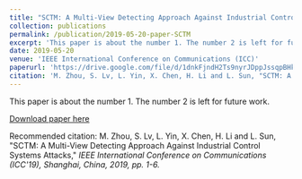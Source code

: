```yaml
---
title: "SCTM: A Multi-View Detecting Approach Against Industrial Control Systems Attacks"
collection: publications
permalink: /publication/2019-05-20-paper-SCTM
excerpt: 'This paper is about the number 1. The number 2 is left for future work.'
date: 2019-05-20
venue: 'IEEE International Conference on Communications (ICC)'
paperurl: 'https://drive.google.com/file/d/1dnkFjndH2Ts9nyrJDppJssqpBHk1yqPm/view'
citation: 'M. Zhou, S. Lv, L. Yin, X. Chen, H. Li and L. Sun, "SCTM: A Multi-View Detecting Approach Against Industrial Control Systems Attacks," <i>IEEE International Conference on Communications (ICC'19), Shanghai, China, 2019, pp. 1-6.</i>'
---
```

This paper is about the number 1. The number 2 is left for future work.

[Download paper here](https://drive.google.com/file/d/1dnkFjndH2Ts9nyrJDppJssqpBHk1yqPm/view)

Recommended citation: M. Zhou, S. Lv, L. Yin, X. Chen, H. Li and L. Sun, "SCTM: A Multi-View Detecting Approach Against Industrial Control Systems Attacks," <i>IEEE International Conference on Communications (ICC'19), Shanghai, China, 2019, pp. 1-6.</i>
